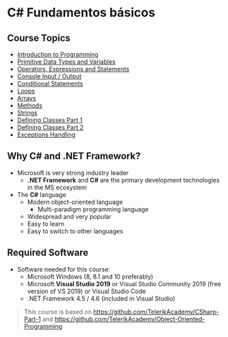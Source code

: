 # C# Fundamentos básicos

## Course Topics

- [Introduction to Programming](Topics/01.%20Introduction-to-Programming/README.md)
- [Primitive Data Types and Variables](Topics/02.%20Data-Types-and-Variables/README.md)
- [Operators, Expressions and Statements](Topics/03.%20Operators-and-Expressions/README.md)
- [Console Input / Output](Topics/04.%20Console-In-and-Out/README.md)
- [Conditional Statements](Topics/05.%20Conditional-Statement/README.md)
- [Loops](Topics/06.%20Loops/README.md)
- [Arrays](Topics/07.%20Arrays/README.md)
- [Methods](Topics/08.%20Methods/README.md)
- [Strings](Topics/09.%20Strings/README.md)
- [Defining Classes Part 1](Topics/10.%20Defining-Classes-Part-1/README.md)
- [Defining Classes Part 2](Topics/11.%20Defining-Classes-Part-2/README.md)
- [Exceptions Handling](Topics/12.%20Exceptions-Handling/README.md)

## Why C# and .NET Framework?

- Microsoft is very strong industry leader
  - **.NET Framework** and **C#** are the primary development technologies in the MS ecosystem
- The **C#** language
  - Modern object-oriented language
    - Multi-paradigm programming language
  - Widespread and very popular
  - Easy to learn
  - Easy to switch to other languages

## Required Software

- Software needed for this course:
  - Microsoft Windows (8, 8.1 and 10 preferably)
  - Microsoft **Visual Studio 2019** or Visual Studio Community 2019 (free version of VS 2019) or Visual Studio Code
  - .NET Framework 4.5 / 4.6 (included in Visual Studio)

> This course is based on https://github.com/TelerikAcademy/CSharp-Part-1 and https://github.com/TelerikAcademy/Object-Oriented-Programming

